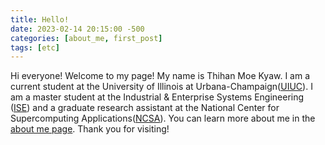 ```yaml
---
title: Hello!
date: 2023-02-14 20:15:00 -500
categories: [about_me, first_post]
tags: [etc]
---
```


Hi everyone! Welcome to my page! My name is Thihan Moe Kyaw. I am a current student
at the University of Illinois at Urbana-Champaign([UIUC](https://illinois.edu/)). I am a
master student at the Industrial & Enterprise Systems Engineering ([ISE](https://ise.illinois.edu/))
and a graduate research assistant at the National Center for Supercomputing Applications([NCSA](https://www.ncsa.illinois.edu/)). You can learn more about me in the [about me page](https://thihanmoekyaw.github.io/about/). Thank you for visiting!
